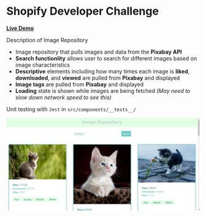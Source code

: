 # Shopify **Developer** Challenge

**[Live Demo](https://image-repository--shopify.herokuapp.com/)**


Description of Image Repository
- Image repository that pulls images and data from the **Pixabay API**
- **Search functionlity** allows user to search for different images based on image characteristics
- **Descriptive** elements including how many times each image is **liked**, **downloaded**, and **viewed** are pulled from **Pixabay** and displayed
- **Image tags** are pulled from **Pixabay** and displayed
- **Loading** state is shown while images are being fetched *(May need to slow down network speed to see this)*

Unit testing with `Jest` in `src/components/__tests__/` 



![Screenshot](image-repo.JPG)


